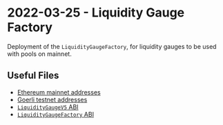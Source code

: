# 2022-03-25 - Liquidity Gauge Factory

Deployment of the `LiquidityGaugeFactory`, for liquidity gauges to be used with pools on mainnet.

## Useful Files

- [Ethereum mainnet addresses](./output/mainnet.json)
- [Goerli testnet addresses](./output/goerli.json)
- [`LiquidityGaugeV5` ABI](./abi/LiquidityGaugeV5.json)
- [`LiquidityGaugeFactory` ABI](./abi/LiquidityGaugeFactory.json)
